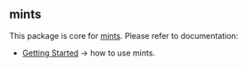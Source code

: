 ## mints

This package is core for [mints](https://github.com/mintsweet/mints).
Please refer to documentation:

  - [Getting Started](https://github.com/mintsweet/mints) -> how to use mints.

